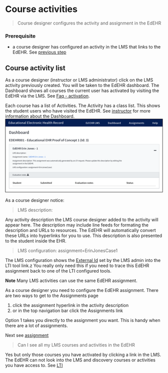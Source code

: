 # Course activities

> Course designer configures the activity and assignment in the EdEHR

### Prerequisite
- a course designer has configured an activity in the LMS that links to the EdEHR. See [previous step](/course-designer/cd-lms.md)

## Course activity list
As a course designer (instructor or LMS administrator) click on the LMS activity previously created. You will be taken to the EdEHR dashboard. The Dashboard shows all courses the current user has activated by visiting the EdEHR via the LMS. See [Faq - activation](/shared/faq.md#activation).


Each course has a list of Activities. The Activity has a class list. This shows the student users who have visited the EdEHR. See [instructor](/instructor/) for more information about the Dashboard. 
![1]

As a course designer notice:

> LMS description: 

Any activity description the LMS course designer added to the activity will appear here. The description may include line feeds for formating the description and URLs to resources. The EdEHR will automatically convert these URLs into hyperlinks for you to use. This description is also presented to the student inside the EHR. 

> LMS configuration: assignment=ErinJonesCase1

The LMS configuration shows the [External Id](/shared/definitions.md#external-id) set by the LMS admin into the LTI tool link.z You really only need this if you need to trace this EdEHR assignment back to one of the LTI configured tools. 

**Note** Many LMS activities can use the same EdEHR assignment. 

As a course designer you need to configure the EdEHR assignment. There are two ways to get to the Assignments page
1. click the assignment hyperlink in the activity description
2. or in the top navigation bar click the Assignments link

Option 1 takes you directly to the assignment you want. This is handy when there are a lot of assignments.

Next see [assignment](/course-designer/assignment.md)

[1]: ../images/edehr-dashboard.png "EdEHR dashboard"


> Can I see all my LMS courses and activities in the EdEHR

Yes but only those courses you have activated by clicking a link in the LMS. The EdEHR can not look into the LMS and discovery courses or activities you have access to. See [LTI](/shared/definitions.md#lti)